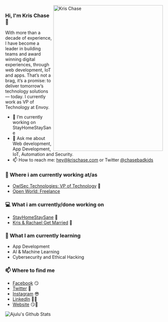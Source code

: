 <img align="right" src="https://krischase.com/static/g_website.203-ec5a2f86ef268c00e49ffdfdcaa5f8f2.jpg" alt="Kris Chase" width=350px height=465px/>


### Hi, I'm Kris Chase 👋

With more than a decade of experience, I have become a leader in building teams and award winning digital experiences, through web development, IoT and apps. That’s not a brag, it’s a promise: to deliver tomorrow’s technology solutions — today. I currently work as VP of Technology at Envoy. 

- 📱  I’m currently working on StayHomeStaySane
- 💬  Ask me about Web development, App Development, IoT, Automation and Security.
- 📫  How to reach me: hey@krischase.com or Twitter [@chasebadkids](twitter.com/chasebadkids)


### 💼 Where i am currently working at/as
- [OwlSec Technologies: VP of Technology](https://weareenvoy.com) 💼 
- [Open World: Freelance](https://krischase.com)

### 💻 What i am currently/done working on
- [StayHomeStaySane](https://stayhomestaysane.com)  🚀
- [Kris & Rachael Get Married](https://krisandrachael.com/)  💍

### 📖 What I am currently learning
- App Development
- AI & Machine Learning
- Cybersecurity and Ethical Hacking

### 📫 Where to find me
- [Facebook](https://facebook.com/mehh.kris) 😏
- [Twitter](https://twitter.com/chaseebadkids) 🐤
- [Instagram](https://instagram.com/imkrischase) 😎
- [LinkedIn](https://www.linkedin.com/in/krisrchase/) 👨💼
- [Website](https://krischase.com) 😏🔗

![Ajulu's Github Stats](https://github-readme-stats.vercel.app/api?username=mehh&show_icons=true&theme=radical)

<!-- ![Ajulus's Github Stats](https://github-readme-stats.vercel.app/api?username=stephenajulu&show_icons=true&title_color=fff&icon_color=79ff97&text_color=9f9f9f&bg_color=151515) -->
